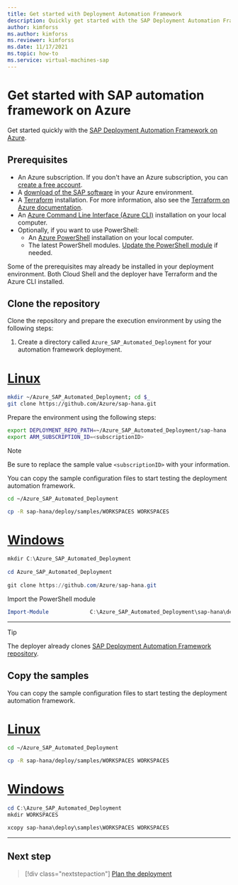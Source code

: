 ```yaml
---
title: Get started with Deployment Automation Framework
description: Quickly get started with the SAP Deployment Automation Framework on Azure. Deploy an example configuration using sample parameter files.
author: kimforss
ms.author: kimforss
ms.reviewer: kimforss
ms.date: 11/17/2021
ms.topic: how-to
ms.service: virtual-machines-sap
---
```


# Get started with SAP automation framework on Azure

Get started quickly with the [SAP Deployment Automation Framework on Azure](automation-deployment-framework.md).

## Prerequisites


- An Azure subscription. If you don't have an Azure subscription, you can [create a free account](https://azure.microsoft.com/free/?WT.mc_id=A261C142F).
- A [download of the SAP software](automation-software.md) in your Azure environment.
- A [Terraform](https://www.terraform.io/) installation. For more information, also see the [Terraform on Azure documentation](/azure/developer/terraform/).
- An [Azure Command Line Interface (Azure CLI)](/cli/azure/install-azure-cli) installation on your local computer.
- Optionally, if you want to use PowerShell:
    - An [Azure PowerShell](/powershell/azure/install-az-ps#update-the-azure-powershell-module) installation on your local computer.
    - The latest PowerShell modules. [Update the PowerShell module](/powershell/azure/install-az-ps#update-the-azure-powershell-module) if needed.

Some of the prerequisites may already be installed in your deployment environment. Both Cloud Shell and the deployer have Terraform and the Azure CLI installed.
## Clone the repository

Clone the repository and prepare the execution environment by using the following steps:

1. Create a directory called `Azure_SAP_Automated_Deployment` for your automation framework deployment. 

# [Linux](#tab/linux)

```bash
mkdir ~/Azure_SAP_Automated_Deployment; cd $_
git clone https://github.com/Azure/sap-hana.git 
```

Prepare the environment using the following steps:

```bash
export DEPLOYMENT_REPO_PATH=~/Azure_SAP_Automated_Deployment/sap-hana
export ARM_SUBSCRIPTION_ID=<subscriptionID>
```
> [!NOTE]
> Be sure to replace the sample value `<subscriptionID>` with your information.

You can copy the sample configuration files to start testing the deployment automation framework.

```bash
cd ~/Azure_SAP_Automated_Deployment

cp -R sap-hana/deploy/samples/WORKSPACES WORKSPACES

```


# [Windows](#tab/windows)

```powershell
mkdir C:\Azure_SAP_Automated_Deployment
    
cd Azure_SAP_Automated_Deployment
    
git clone https://github.com/Azure/sap-hana.git 
```

Import the PowerShell module

```powershell
Import-Module             C:\Azure_SAP_Automated_Deployment\sap-hana\deploy\scripts\pwsh\SAPDeploymentUtilities\Output\SAPDeploymentUtilities\SAPDeploymentUtilitiespsd1
```

---

> [!TIP]
> The deployer already clones [SAP Deployment Automation Framework repository](https://github.com/Azure/sap-hana). 

## Copy the samples

You can copy the sample configuration files to start testing the deployment automation framework.

# [Linux](#tab/linux)

```bash
cd ~/Azure_SAP_Automated_Deployment

cp -R sap-hana/deploy/samples/WORKSPACES WORKSPACES
```
# [Windows](#tab/windows)

```powershell
cd C:\Azure_SAP_Automated_Deployment
mkdir WORKSPACES

xcopy sap-hana\deploy\samples\WORKSPACES WORKSPACES
```

---


## Next step

> [!div class="nextstepaction"]
> [Plan the deployment](automation-plan-deployment.md)
